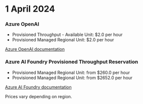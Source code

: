 # 1 April 2024

### Azure OpenAI

- Provisioned Throughput - Available Unit: $2.0 per hour
- Provisioned Managed Regional Unit: $2.0 per hour

[Azure OpenAI documentation](https://learn.microsoft.com/en-us/azure/ai-services/openai/)

### Azure AI Foundry Provisioned Throughput Reservation

- Provisioned Managed Regional Unit: from $260.0 per hour
- Provisioned Managed Regional Unit: from $2652.0 per hour

[Azure AI Foundry documentation](https://learn.microsoft.com/en-us/azure/ai-services/)

Prices vary depending on region.